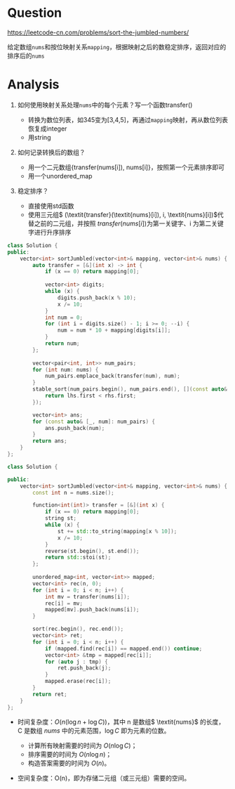 # Question
https://leetcode-cn.com/problems/sort-the-jumbled-numbers/

给定数组`nums`和按位映射关系`mapping`，根据映射之后的数稳定排序，返回对应的排序后的`nums`

# Analysis
1. 如何使用映射关系处理`nums`中的每个元素？写一个函数transfer()
	- 转换为数位列表，如345变为[3,4,5]，再通过`mapping`映射，再从数位列表恢复成integer
	- 用string

2. 如何记录转换后的数组？
	- 用一个二元数组{transfer(nums[i]), nums[i]}，按照第一个元素排序即可
	- 用一个unordered_map

3. 稳定排序？
	- 直接使用std函数
	- 使用三元组$ (\textit{transfer}(\textit{nums}[i]), i, \textit{nums}[i])$代替之前的二元组，并按照 $\textit{transfer}(\textit{nums}[i])$为第一关键字、i 为第二关键字进行升序排序

```cpp
class Solution {
public:
    vector<int> sortJumbled(vector<int>& mapping, vector<int>& nums) {
        auto transfer = [&](int x) -> int {
            if (x == 0) return mapping[0];
            
            vector<int> digits;
            while (x) {
                digits.push_back(x % 10);
                x /= 10;
            }
            int num = 0;
            for (int i = digits.size() - 1; i >= 0; --i) {
                num = num * 10 + mapping[digits[i]];
            }
            return num;
        };
        
        vector<pair<int, int>> num_pairs;
        for (int num: nums) {
            num_pairs.emplace_back(transfer(num), num);
        }
        stable_sort(num_pairs.begin(), num_pairs.end(), [](const auto& lhs, const auto& rhs) {
            return lhs.first < rhs.first;
        });

        vector<int> ans;
        for (const auto& [_, num]: num_pairs) {
            ans.push_back(num);
        }
        return ans;
    }
};
```

```cpp
class Solution {

public:
    vector<int> sortJumbled(vector<int>& mapping, vector<int>& nums) {
        const int n = nums.size();

        function<int(int)> transfer = [&](int x) {
            if (x == 0) return mapping[0];
            string st;
            while (x) {
                st += std::to_string(mapping[x % 10]);
                x /= 10;
            }
            reverse(st.begin(), st.end());
            return std::stoi(st);
        };
		
        unordered_map<int, vector<int>> mapped;
        vector<int> rec(n, 0);
        for (int i = 0; i < n; i++) {
            int mv = transfer(nums[i]);
            rec[i] = mv;
            mapped[mv].push_back(nums[i]);
        }

        sort(rec.begin(), rec.end());
        vector<int> ret;
        for (int i = 0; i < n; i++) {
            if (mapped.find(rec[i]) == mapped.end()) continue;
            vector<int> &tmp = mapped[rec[i]];
            for (auto j : tmp) {
                ret.push_back(j);
            }
            mapped.erase(rec[i]);
        }
        return ret;
    }
};
```

- 时间复杂度：$O(n (\log n + \log C))$，其中 n 是数组$ \textit{nums}$ 的长度，C 是数组 $\textit{nums}$ 中的元素范围，$\log C$ 即为元素的位数。
	- 计算所有映射需要的时间为 $O(n \log C)$；
	- 排序需要的时间为 $O(n \log n)$；
	- 构造答案需要的时间为 $O(n)$。

- 空间复杂度：O(n)，即为存储二元组（或三元组）需要的空间。
